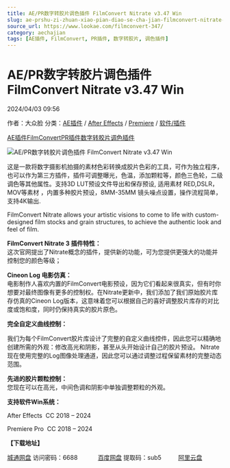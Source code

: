 ```yaml
---
title: AE/PR数字转胶片调色插件 FilmConvert Nitrate v3.47 Win
slug: ae-prshu-zi-zhuan-xiao-pian-diao-se-cha-jian-filmconvert-nitrate-v3-47-win
source_url: https://www.lookae.com/filmconvert-347/
category: aechajian
tags: [AE插件, FilmConvert, PR插件, 数字转胶片, 调色插件]
---
```

# AE/PR数字转胶片调色插件 FilmConvert Nitrate v3.47 Win

2024/04/03 09:56

作者：大众脸
分类：[AE插件](https://www.lookae.com/after-effects/aechajian/) / [After Effects](https://www.lookae.com/after-effects/) / [Premiere](https://www.lookae.com/qitarjcj/premierezy/) / [软件/插件](https://www.lookae.com/qitarjcj/)

[AE插件](https://www.lookae.com/tag/ae%e6%8f%92%e4%bb%b6/)[FilmConvert](https://www.lookae.com/tag/filmconvert/)[PR插件](https://www.lookae.com/tag/pr%e6%8f%92%e4%bb%b6/)[数字转胶片](https://www.lookae.com/tag/%e6%95%b0%e5%ad%97%e8%bd%ac%e8%83%b6%e7%89%87/)[调色插件](https://www.lookae.com/tag/%e8%b0%83%e8%89%b2%e6%8f%92%e4%bb%b6/)

![AE/PR数字转胶片调色插件 FilmConvert Nitrate v3.47 Win](https://www.lookae.com/wp-content/uploads/2023/11/FilmConvert-Nitrate-344.jpg "AE/PR数字转胶片调色插件 FilmConvert Nitrate v3.47 Win-LookAE.com")

这是一款将数字摄影机拍摄的素材色彩转换成胶片色彩的工具，可作为独立程序，也可以作为第三方插件，插件可调整曝光，色温，添加颗粒等，颜色三色轮，二级调色等其他属性。支持3D LUT预设文件导出和保存预设, 适用素材 RED,DSLR，MOV等素材 ，内置多种胶片预设，8MM-35MM 镜头噪点设置，操作流程简单，支持4K输出.

FilmConvert Nitrate allows your artistic visions to come to life with custom-designed film stocks and grain structures, to achieve the authentic look and feel of film.

**FilmConvert Nitrate 3 插件特性：**  
这次官网提出了Nitrate概念的插件，提供新的功能，可为您提供更强大的功能并控制您的颜色等级；

**Cineon Log 电影仿真：**  
电影制作人喜欢内置的FilmConvert电影预设，因为它们看起来很真实，但有时你想要对最终图像有更多的控制权。在Nitrate更新中，我们添加了我们原始胶片库存仿真的Cineon Log版本，这意味着您可以根据自己的喜好调整胶片库存的对比度或饱和度，同时仍保持真实的胶片原色。

**完全自定义曲线控制：**

我们为每个FilmConvert胶片库设计了完整的自定义曲线控件，因此您可以精确地创建所需的外观：修改高光和阴影，甚至从头开始设计自己的胶片预设。 Nitrate现在使用完整的Log图像处理通道，因此您可以通过调整过程保留素材的完整动态范围。

**先进的胶片颗粒控制：**  
您现在可以在高光，中间色调和阴影中单独调整颗粒的外观。

**支持软件Win系统：**

After Effects  CC 2018 – 2024

Premiere Pro  CC 2018 – 2024

**【下载地址】**

[城通网盘](https://url70.ctfile.com/f/2827370-1047346810-d26c87?p=4431) 访问密码：6688            [百度网盘](https://pan.baidu.com/s/11OsnI8YFLR5VMLpTd_Uzzg?pwd=sub5) 提取码：sub5          [阿里云盘](https://www.alipan.com/s/hKM5vPZgQ7K)
